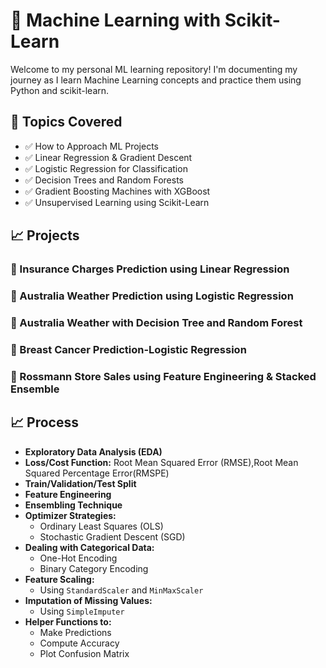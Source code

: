 # 🧠 Machine Learning with Scikit-Learn

Welcome to my personal ML learning repository! I'm documenting my journey as I learn Machine Learning concepts and practice them using Python and scikit-learn.

## 📌 Topics Covered
- ✅ How to Approach ML Projects
- ✅ Linear Regression & Gradient Descent
- ✅  Logistic Regression for Classification
- ✅  Decision Trees and Random Forests
- ✅ Gradient Boosting Machines with XGBoost
- ✅ Unsupervised Learning using Scikit-Learn

## 📈  Projects
### 🔸 Insurance Charges Prediction using Linear Regression
### 🔸 Australia Weather Prediction using Logistic Regression
### 🔸 Australia Weather with Decision Tree and Random Forest
### 🔸 Breast Cancer Prediction-Logistic Regression
### 🔸 Rossmann Store Sales using Feature Engineering & Stacked Ensemble


## 📈  Process
- **Exploratory Data Analysis (EDA)**
- **Loss/Cost Function:** Root Mean Squared Error (RMSE),Root Mean Squared Percentage Error(RMSPE)
- **Train/Validation/Test Split**
- **Feature Engineering**
- **Ensembling Technique**
- **Optimizer Strategies:**
  - Ordinary Least Squares (OLS)
  - Stochastic Gradient Descent (SGD)
- **Dealing with Categorical Data:**
  - One-Hot Encoding
  - Binary Category Encoding
- **Feature Scaling:**
  - Using `StandardScaler` and `MinMaxScaler`
- **Imputation of Missing Values:**
  - Using `SimpleImputer`  
- **Helper Functions to:**
  - Make Predictions
  - Compute Accuracy
  - Plot Confusion Matrix


